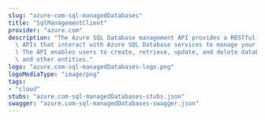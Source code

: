```yaml
---
slug: "azure-com-sql-managedDatabases"
title: "SqlManagementClient"
provider: "azure.com"
description: "The Azure SQL Database management API provides a RESTful set of web\
  \ APIs that interact with Azure SQL Database services to manage your databases.\
  \ The API enables users to create, retrieve, update, and delete databases, servers,\
  \ and other entities."
logo: "azure.com-sql-managedDatabases-logo.png"
logoMediaType: "image/png"
tags:
- "cloud"
stubs: "azure.com-sql-managedDatabases-stubs.json"
swagger: "azure.com-sql-managedDatabases-swagger.json"
---
```

